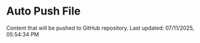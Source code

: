# Auto Push File

Content that will be pushed to GitHub repository.
Last updated: 07/11/2025, 05:54:34 PM